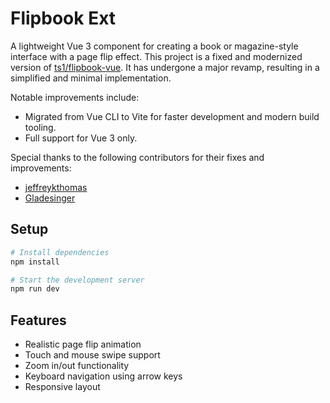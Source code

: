 # Flipbook Ext

A lightweight Vue 3 component for creating a book or magazine-style interface with a page flip effect. This project is a fixed and modernized version of [ts1/flipbook-vue](https://github.com/ts1/flipbook-vue). It has undergone a major revamp, resulting in a simplified and minimal implementation.

Notable improvements include:
- Migrated from Vue CLI to Vite for faster development and modern build tooling.
- Full support for Vue 3 only.

Special thanks to the following contributors for their fixes and improvements:
- [jeffreykthomas](https://github.com/jeffreykthomas/flipbook-vue/tree/vite-fix-max-recursion)
- [Gladesinger](https://github.com/Gladesinger/flipbook-vue3)

## Setup

```bash
# Install dependencies
npm install

# Start the development server
npm run dev
```

## Features

- Realistic page flip animation
- Touch and mouse swipe support
- Zoom in/out functionality
- Keyboard navigation using arrow keys
- Responsive layout
